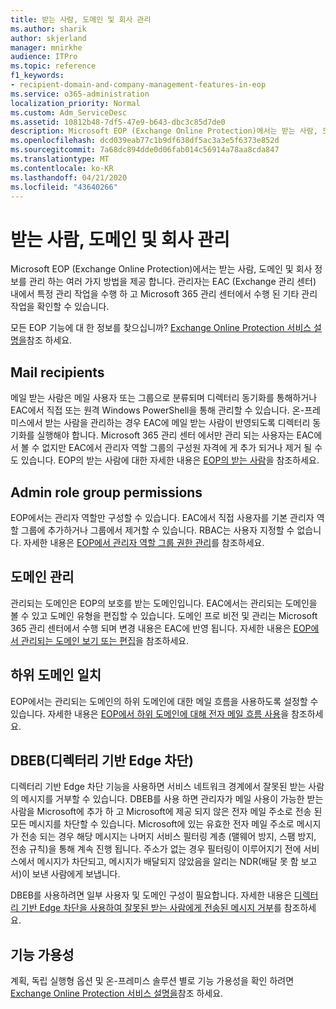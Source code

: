 ```yaml
---
title: 받는 사람, 도메인 및 회사 관리
ms.author: sharik
author: skjerland
manager: mnirkhe
audience: ITPro
ms.topic: reference
f1_keywords:
- recipient-domain-and-company-management-features-in-eop
ms.service: o365-administration
localization_priority: Normal
ms.custom: Adm_ServiceDesc
ms.assetid: 10812b48-7df5-47e9-b643-dbc3c85d7de0
description: Microsoft EOP (Exchange Online Protection)에서는 받는 사람, 도메인 및 회사 정보를 관리 하는 여러 가지 방법을 제공 합니다. 관리자는 EAC (Exchange 관리 센터) 내에서 특정 관리 작업을 수행 하 고 Microsoft 365 관리 센터에서 수행 된 기타 관리 작업을 확인할 수 있습니다.
ms.openlocfilehash: dcd039eab77c1b9df638df5ac3a3e5f6373e852d
ms.sourcegitcommit: 7a68dc894dde0d06fab014c56914a78aa8cda847
ms.translationtype: MT
ms.contentlocale: ko-KR
ms.lasthandoff: 04/21/2020
ms.locfileid: "43640266"
---
```

# <a name="recipient-domain-and-company-management"></a>받는 사람, 도메인 및 회사 관리

Microsoft EOP (Exchange Online Protection)에서는 받는 사람, 도메인 및 회사 정보를 관리 하는 여러 가지 방법을 제공 합니다. 관리자는 EAC (Exchange 관리 센터) 내에서 특정 관리 작업을 수행 하 고 Microsoft 365 관리 센터에서 수행 된 기타 관리 작업을 확인할 수 있습니다.
  
모든 EOP 기능에 대 한 정보를 찾으십니까? [Exchange Online Protection 서비스 설명을](exchange-online-protection-service-description.md)참조 하세요.
  
## <a name="mail-recipients"></a>Mail recipients

메일 받는 사람은 메일 사용자 또는 그룹으로 분류되며 디렉터리 동기화를 통해하거나 EAC에서 직접 또는 원격 Windows PowerShell을 통해 관리할 수 있습니다. 온-프레미스에서 받는 사람을 관리하는 경우 EAC에 메일 받는 사람이 반영되도록 디렉터리 동기화를 실행해야 합니다. Microsoft 365 관리 센터 에서만 관리 되는 사용자는 EAC에서 볼 수 없지만 EAC에서 관리자 역할 그룹의 구성원 자격에 게 추가 되거나 제거 될 수도 있습니다. EOP의 받는 사람에 대한 자세한 내용은 [EOP의 받는 사람](https://go.microsoft.com/fwlink/p/?LinkId=280011)을 참조하세요.
  
## <a name="admin-role-group-permissions"></a>Admin role group permissions

EOP에서는 관리자 역할만 구성할 수 있습니다. EAC에서 직접 사용자를 기본 관리자 역할 그룹에 추가하거나 그룹에서 제거할 수 있습니다. RBAC는 사용자 지정할 수 없습니다. 자세한 내용은 [EOP에서 관리자 역할 그룹 권한 관리](https://go.microsoft.com/fwlink/p/?LinkId=282238)를 참조하세요.
  
## <a name="domain-management"></a>도메인 관리

관리되는 도메인은 EOP의 보호를 받는 도메인입니다. EAC에서는 관리되는 도메인을 볼 수 있고 도메인 유형을 편집할 수 있습니다. 도메인 프로 비전 및 관리는 Microsoft 365 관리 센터에서 수행 되며 변경 내용은 EAC에 반영 됩니다. 자세한 내용은 [EOP에서 관리되는 도메인 보기 또는 편집](https://go.microsoft.com/fwlink/p/?LinkId=282239)을 참조하세요.
  
## <a name="match-subdomains"></a>하위 도메인 일치

EOP에서는 관리되는 도메인의 하위 도메인에 대한 메일 흐름을 사용하도록 설정할 수 있습니다. 자세한 내용은 [EOP에서 하위 도메인에 대해 전자 메일 흐름 사용](https://go.microsoft.com/fwlink/p/?LinkId=397213)을 참조하세요. 
  
## <a name="directory-based-edge-blocking-dbeb"></a>DBEB(디렉터리 기반 Edge 차단)

디렉터리 기반 Edge 차단 기능을 사용하면 서비스 네트워크 경계에서 잘못된 받는 사람의 메시지를 거부할 수 있습니다. DBEB를 사용 하면 관리자가 메일 사용이 가능한 받는 사람을 Microsoft에 추가 하 고 Microsoft에 제공 되지 않은 전자 메일 주소로 전송 된 모든 메시지를 차단할 수 있습니다. Microsoft에 있는 유효한 전자 메일 주소로 메시지가 전송 되는 경우 해당 메시지는 나머지 서비스 필터링 계층 (맬웨어 방지, 스팸 방지, 전송 규칙)을 통해 계속 진행 됩니다. 주소가 없는 경우 필터링이 이루어지기 전에 서비스에서 메시지가 차단되고, 메시지가 배달되지 않았음을 알리는 NDR(배달 못 함 보고서)이 보낸 사람에게 보냅니다. 
  
DBEB를 사용하려면 일부 사용자 및 도메인 구성이 필요합니다. 자세한 내용은 [디렉터리 기반 Edge 차단을 사용하여 잘못된 받는 사람에게 전송된 메시지 거부](https://go.microsoft.com/fwlink/p/?LinkId=390676)를 참조하세요.
  
## <a name="feature-availability"></a>기능 가용성

계획, 독립 실행형 옵션 및 온-프레미스 솔루션 별로 기능 가용성을 확인 하려면 [Exchange Online Protection 서비스 설명을](exchange-online-protection-service-description.md)참조 하세요.
